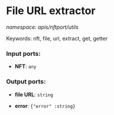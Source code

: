 # File URL extractor

_namespace: apis/nftport/utils_

Keywords: nft, file, url, extract, get, getter

### Input ports:

* __NFT__: ` any `

### Output ports:

* __file URL__: ` string `


* __error__: ` {"error" :string} `

